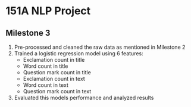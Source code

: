 # 151A NLP Project

## Milestone 3

1. Pre-processed and cleaned the raw data as mentioned in Milestone 2
2. Trained a logistic regression model using 6 features:
    - Exclamation count in title
    - Word count in title
    - Question mark count in title
    - Exclamation count in text
    - Word count in text
    - Question mark count in text
3. Evaluated this models performance and analyzed results

